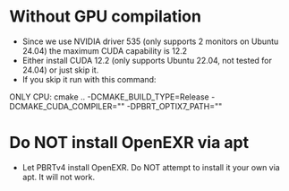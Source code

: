 # Without GPU compilation

- Since we use NVIDIA driver 535 (only supports 2 monitors on Ubuntu 24.04) the maximum CUDA capability is 12.2
- Either install CUDA 12.2 (only supports Ubuntu 22.04, not tested for 24.04) or just skip it.
- If you skip it run with this command:

ONLY CPU: cmake .. -DCMAKE_BUILD_TYPE=Release -DCMAKE_CUDA_COMPILER="" -DPBRT_OPTIX7_PATH=""

# Do NOT install OpenEXR via apt

- Let PBRTv4 install OpenEXR. Do NOT attempt to install it your own via apt. It will not work.

